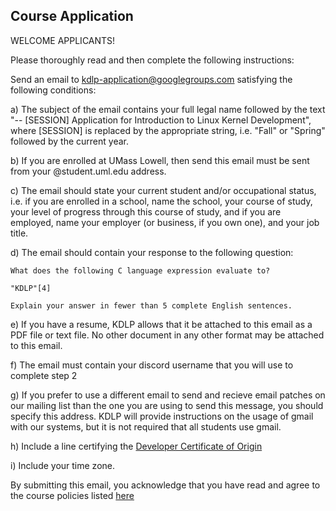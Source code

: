 ## Course Application

WELCOME APPLICANTS!

Please thoroughly read and then complete the following instructions:

Send an email to kdlp-application@googlegroups.com satisfying the following conditions:

a) The subject of the email contains your full legal name followed by the text "-- [SESSION] Application for Introduction to Linux Kernel Development", where [SESSION] is replaced by the appropriate string, i.e. "Fall" or "Spring" followed by the current year.

b) If you are enrolled at UMass Lowell, then send this email must be sent from your @student.uml.edu address.

c) The email should state your current student and/or occupational status, i.e. if you are enrolled in a school, name the school, your course of study, your level of progress through this course of study, and if you are employed, name your employer (or business, if you own one), and your job title.

d) The email should contain your response to the following question:

	What does the following C language expression evaluate to?

	"KDLP"[4]

	Explain your answer in fewer than 5 complete English sentences.

e) If you have a resume, KDLP allows that it be attached to this email as a PDF file or text file. No other document in any other format may be attached to this email.

f) The email must contain your discord username that you will use to complete step 2

g) If you prefer to use a different email to send and recieve email patches on our mailing list than the one you are using to send this message, you should specify this address. KDLP will provide instructions on the usage of gmail with our systems, but it is not required that all students use gmail.

h) Include a line certifying the [Developer Certificate of Origin](https://bssw.io/items/the-developer-certificate-of-origin)

i) Include your time zone.

By submitting this email, you acknowledge that you have read and agree to the course policies listed [here](course_policies.html)

